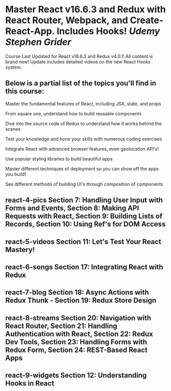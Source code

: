 # Master React v16.6.3 and Redux with React Router, Webpack, and Create-React-App. Includes Hooks! *Udemy Stephen Grider* 

Course Last Updated for React v16.6.3 and Redux v4.0.1!  All content is brand new!  Update includes detailed videos on the new React Hooks system.

## Below is a partial list of the topics you'll find in this course:

Master the fundamental features of React, including JSX, state, and props

From square one, understand how to build reusable components

Dive into the source code of Redux to understand how it works behind the scenes

Test your knowledge and hone your skills with numerous coding exercises

Integrate React with advanced browser features, even geolocation API's!

Use popular styling libraries to build beautiful apps

Master different techniques of deployment so you can show off the apps you build!

See different methods of building UI's through composition of components

## react-4-pics Section 7: Handling User Input with Forms and Events, Section 8: Making API Requests with React, Section 9: Building Lists of Records, Section 10: Using Ref's for DOM Access
## react-5-videos Section 11: Let's Test Your React Mastery!
## react-6-songs Section 17: Integrating React with Redux
## react-7-blog Section 18: Async Actions with Redux Thunk - Section 19: Redux Store Design
## react-8-streams Section 20: Navigation with React Router, Section 21: Handling Authentication with React, Section 22: Redux Dev Tools, Section 23: Handling Forms with Redux Form, Section 24: REST-Based React Apps
## react-9-widgets Section 12: Understanding Hooks in React
